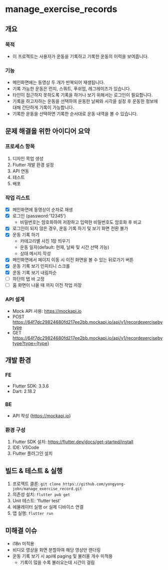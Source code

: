 # manage_exercise_records
## 개요
### 목적
- 이 프로젝트는 사용자가 운동을 기록하고 기록한 운동의 이력을 보여줍니다.
### 기능
- 메인화면에는 동영상 두 개가 반복되어 재생됩니다.
- 기록 가능한 운동은 런지, 스쿼트, 푸쉬업, 레그레이즈가 있습니다.
- 타인이 접근하지 못하도록 기록을 하거나 보기 위해서는 로그인이 필요합니다.
- 기록을 하고자하는 운동을 선택하여 운동한 날짜와 시각을 설정 후 운동한 정보에 대해 간단하게 기록이 가능합니다.
- 기록한 운동을 선택하면 기록한 순서대로 운동 내역을 볼 수 있습니다.
## 문제 해결을 위한 아이디어 요약
### 프로세스 항목
1. 디자인 목업 생성
2. Flutter 개발 환경 설정
3. API 연동
4. 테스트
5. 배포
### 작업 리스트
- [x] 메인화면에 동영상이 순차로 재생
- [x] 로그인 (password:'12345')
  - 비밀번호는 암호화하여 저장하고 입력한 비밀번호도 암호화 후 비교
- [x] 로그인이 되지 않은 경우, 운동 기록 하기 및 보기 화면 전환 불가
- [x] 운동 기록 하기
  - 카테고리별 사진 1장 띄우기
  - 운동 일자(default: 현재, 날짜 및 시간 선택 가능)
  - 상태 메시지 작성
- [x] 메인화면에서 페이지 이동 시 이전 화면을 볼 수 있는 뒤로가기 버튼
- [x] 운동 기록 보기 인피티니 스크롤
- [x] 운동 기록 보기 내림차순
- [ ] 하단의 탭 바 고정
- [ ] 홈 화면이 나올 때 까지 이전 작업 저장
### API 설계
- Mock API 사용: https://mockapi.io
- POST https://64f7dc29824680fd217ee2bb.mockapi.io/api/v1/recordexercisebytype
- GET https://64f7dc29824680fd217ee2bb.mockapi.io/api/v1/recordexercisebytype?type={type}
## 개발 환경
### FE
- Flutter SDK: 3.3.6
- Dart: 2.18.2
### BE
- API 작성 (https://mockapi.io)
### 환경 구성
1. Flutter SDK 설치: https://flutter.dev/docs/get-started/install
2. IDE: VSCode
3. Flutter 플러그인 설치
## 빌드 & 테스트 & 실행
1. 프로젝트 클론: `git clone https://github.com/yongyong-john/manage_exercise_record.git`
2. 의존성 설치: `flutter pub get`
3. Unit 테스트: 'flutter test'
4. 에뮬레이터 실행 or 실제 디바이스 연결
5. 앱 실행: `flutter run`
## 미해결 이슈
- i18n 미적용
- 비디오 영상을 화면 분할하여 해당 영상만 랜더링
- 운동 기록 보기 시 api에 paging 및 불러올 개수 미적용
  - 기록이 많을 수록 불러오는데 시간이 걸림
